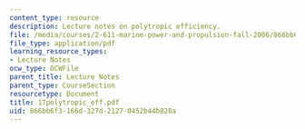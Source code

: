 ```yaml
---
content_type: resource
description: Lecture notes on polytropic efficiency.
file: /media/courses/2-611-marine-power-and-propulsion-fall-2006/866bb6f3166d327d21270452b44b828a_17polytropic_eff.pdf
file_type: application/pdf
learning_resource_types:
- Lecture Notes
ocw_type: OCWFile
parent_title: Lecture Notes
parent_type: CourseSection
resourcetype: Document
title: 17polytropic_eff.pdf
uid: 866bb6f3-166d-327d-2127-0452b44b828a
---
```

